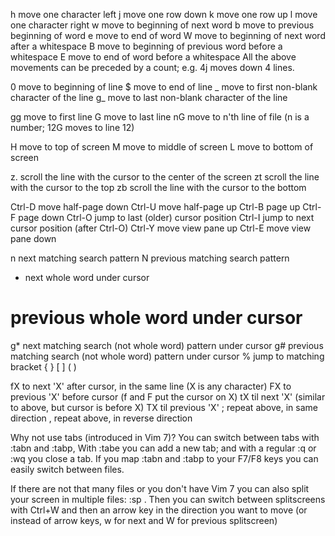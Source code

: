 ﻿h   move one character left
j   move one row down
k   move one row up
l   move one character right
w   move to beginning of next word
b   move to previous beginning of word
e   move to end of word
W   move to beginning of next word after a whitespace
B   move to beginning of previous word before a whitespace
E   move to end of word before a whitespace
All the above movements can be preceded by a count; e.g. 4j moves down 4 lines.

0   move to beginning of line
$   move to end of line
_   move to first non-blank character of the line
g_  move to last non-blank character of the line

gg  move to first line
G   move to last line
nG  move to n'th line of file (n is a number; 12G moves to line 12)

H   move to top of screen
M   move to middle of screen
L   move to bottom of screen

z.  scroll the line with the cursor to the center of the screen
zt  scroll the line with the cursor to the top
zb  scroll the line with the cursor to the bottom

Ctrl-D  move half-page down
Ctrl-U  move half-page up
Ctrl-B  page up
Ctrl-F  page down
Ctrl-O  jump to last (older) cursor position
Ctrl-I  jump to next cursor position (after Ctrl-O)
Ctrl-Y  move view pane up
Ctrl-E  move view pane down

n   next matching search pattern
N   previous matching search pattern
*   next whole word under cursor
#   previous whole word under cursor
g*  next matching search (not whole word) pattern under cursor
g#  previous matching search (not whole word) pattern under cursor
%   jump to matching bracket { } [ ] ( )

fX  to next 'X' after cursor, in the same line (X is any character)
FX  to previous 'X' before cursor (f and F put the cursor on X)
tX  til next 'X' (similar to above, but cursor is before X)
TX  til previous 'X'
;   repeat above, in same direction
,   repeat above, in reverse direction








Why not use tabs (introduced in Vim 7)? You can switch between tabs with :tabn and :tabp, With  :tabe <filepath> you can add a new tab; and with a regular :q or :wq you close a tab. If you map :tabn and :tabp to your F7/F8 keys you can easily switch between files.

If there are not that many files or you don't have Vim 7 you can also split your screen in multiple files: :sp <filepath>. Then you can switch between splitscreens with Ctrl+W and then an arrow key in the direction you want to move (or instead of arrow keys, w for next and W for previous splitscreen)
